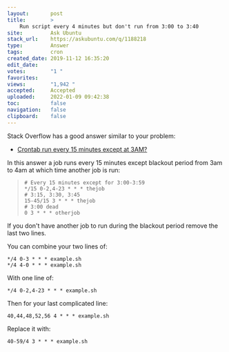 ```yaml
---
layout:       post
title:        >
    Run script every 4 minutes but don't run from 3:00 to 3:40
site:         Ask Ubuntu
stack_url:    https://askubuntu.com/q/1188218
type:         Answer
tags:         cron
created_date: 2019-11-12 16:35:20
edit_date:    
votes:        "1 "
favorites:    
views:        "1,942 "
accepted:     Accepted
uploaded:     2022-01-09 09:42:38
toc:          false
navigation:   false
clipboard:    false
---
```


Stack Overflow has a good answer similar to your problem:

- [Crontab run every 15 minutes except at 3AM?](https://stackoverflow.com/questions/8764150/crontab-run-every-15-minutes-except-at-3am/8764193)

In this answer a job runs every 15 minutes except blackout period from 3am to 4am at which time another job is run:

>     # Every 15 minutes except for 3:00-3:59  
>     */15 0-2,4-23 * * * thejob  
>     # 3:15, 3:30, 3:45  
>     15-45/15 3 * * * thejob  
>     # 3:00 dead  
>     0 3 * * * otherjob  

If you don't have another job to run during the blackout period remove the last two lines.

You can combine your two lines of:

``` 
*/4 0-3 * * * example.sh
*/4 4-0 * * * example.sh

```

With one line of:

``` 
*/4 0-2,4-23 * * * example.sh

```

Then for your last complicated line:

``` 
40,44,48,52,56 4 * * * example.sh

```

Replace it with:

``` 
40-59/4 3 * * * example.sh

```

